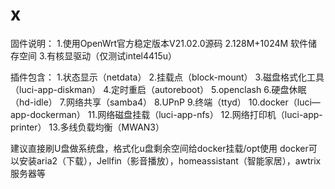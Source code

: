 # x
固件说明：
      1.使用OpenWrt官方稳定版本V21.02.0源码
      2.128M+1024M 软件储存空间
      3.有核显驱动（仅测试intel4415u）

插件包含：
       1.状态显示（netdata）
       2.挂载点（block-mount）
       3.磁盘格式化工具（luci-app-diskman）
       4.定时重启（autoreboot）
       5.openclash
       6.硬盘休眠（hd-idle）
       7.网络共享（samba4）
       8.UPnP
       9.终端（ttyd）
       10.docker（luci—app-dockerman）
       11.网络磁盘挂载（luci-app-nfs）
       12.网络打印机（luci-app-printer）
       13.多线负载均衡（MWAN3）

建议直接刷U盘做系统盘，格式化u盘剩余空间给docker挂载/opt使用
docker可以安装aria2（下载），Jellfin（影音播放），homeassistant（智能家居），awtrix服务器等
